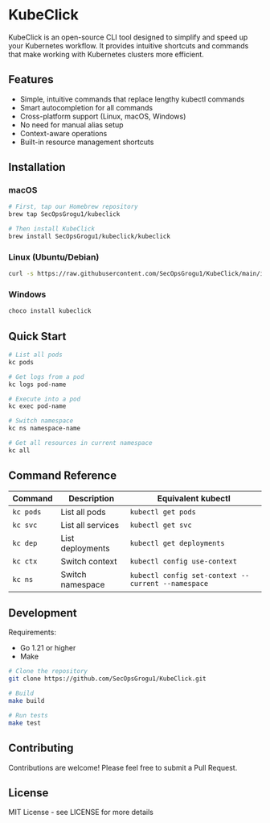 # KubeClick

KubeClick is an open-source CLI tool designed to simplify and speed up your Kubernetes workflow. It provides intuitive shortcuts and commands that make working with Kubernetes clusters more efficient.

## Features

- Simple, intuitive commands that replace lengthy kubectl commands
- Smart autocompletion for all commands
- Cross-platform support (Linux, macOS, Windows)
- No need for manual alias setup
- Context-aware operations
- Built-in resource management shortcuts

## Installation

### macOS
```bash
# First, tap our Homebrew repository
brew tap SecOpsGrogu1/kubeclick

# Then install KubeClick
brew install SecOpsGrogu1/kubeclick/kubeclick
```

### Linux (Ubuntu/Debian)
```bash
curl -s https://raw.githubusercontent.com/SecOpsGrogu1/KubeClick/main/install.sh | sudo bash
```

### Windows
```powershell
choco install kubeclick
```

## Quick Start

```bash
# List all pods
kc pods

# Get logs from a pod
kc logs pod-name

# Execute into a pod
kc exec pod-name

# Switch namespace
kc ns namespace-name

# Get all resources in current namespace
kc all
```

## Command Reference

| Command | Description | Equivalent kubectl |
|---------|-------------|-------------------|
| `kc pods` | List all pods | `kubectl get pods` |
| `kc svc` | List all services | `kubectl get svc` |
| `kc dep` | List deployments | `kubectl get deployments` |
| `kc ctx` | Switch context | `kubectl config use-context` |
| `kc ns` | Switch namespace | `kubectl config set-context --current --namespace` |

## Development

Requirements:
- Go 1.21 or higher
- Make

```bash
# Clone the repository
git clone https://github.com/SecOpsGrogu1/KubeClick.git

# Build
make build

# Run tests
make test
```

## Contributing

Contributions are welcome! Please feel free to submit a Pull Request.

## License

MIT License - see LICENSE for more details
